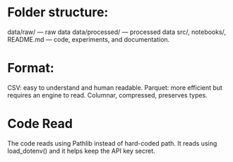 # Folder structure: 
data/raw/ — raw data
data/processed/ — processed data
src/, notebooks/, README.md — code, experiments, and documentation.

# Format:
CSV: easy to understand and human readable.
Parquet: more efficient but requires an engine to read. Columnar, compressed, preserves types.

# Code Read
The code reads using Pathlib instead of hard-coded path. It reads using load_dotenv() and it helps keep the API key secret.
